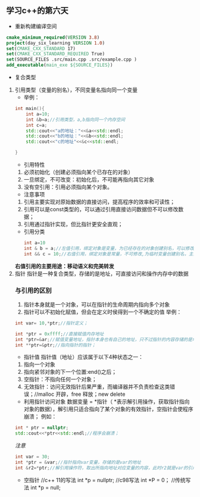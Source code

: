 ## 学习c++的第六天
- 重新构建编译空间
```cmake
cmake_minimum_required(VERSION 3.8)
project(day_six_learning VERSION 1.0)
set(CMAKE_CXX_STANDARD 17)
set(CMAKE_CXX_STANDARD_REQUIRED True)
set(SOURCE_FILES .src/main.cpp .src/example.cpp )
add_executable(main_exe ${SOURCE_FILES})
```
- 复合类型
1. 引用类型（变量的别名），不同变量名指向同一个变量
    - 举例：
    ```c++
    int main(){
        int a=10;
        int &b=a;//引用类型，a,b指向同一个内存空间
        int c=a;
        std::cout<<"a的地址："<<&a<<std::endl;
        std::cout<<"b的地址："<<&b<<std::endl;
        std::cout<<"c的地址"<<&c<<std::endl;

    }
    ```
    - 引用特性
    1. 必须初始化（创建必须指向某个已存在的对象）
    2. 一旦绑定，不可改变：初始化后，不可能再指向其它对象
    3. 没有空引用：引用必须指向某个对象。
    - 注意事项
    1. 引用主要实现对原始数据的直接访问，提高程序的效率和可读性；
    2. 引用可以是const类型的，可以通过引用直接访问数据但不可以修改数据；
    3. 引用通过指针实现，但比指针更安全直观；
    - 引用分类
        ```c++
        int a=10
        int & b = a;//左值引用，绑定对象是变量，为已经存在的对象创建别名，可以修改数据
        int && c = 10;//右值引用，绑定对象是常量，不可修改,为临时变量创建别名，主要用于接受函数返回值，减少开销

        ```
    **右值引用的主要用途：移动语义和完美转发**
2. 指针
    指针是一种复合类型，存储的是地址，可直接访问和操作内存中的数据
    ### 与引用的区别
    1. 指针本身就是一个对象，可以在指针的生命周期内指向多个对象
    2. 指针可以不初始化赋值，但会在定义时侯得到一个不确定的值
    举例：
    ```c++
    int var= 10,*ptr;//指针定义；

    int *ptr = 0xffff;//直接赋值内存地址
    int *ptr=&ar;//赋值变量地址，指针本身也有自己的地址，只不过指针的内容存储的是地址；
    int **ptr=&ptr;//指向指针的指针；
    ```
    - 指针值
    指针值（地址）应该属于以下4种状态之一：
    1. 指向一个对象
    2. 指向紧邻对象的下一个位置:end()之后；
    3. 空指针：不指向任何一个对象；
    4. 无效指针：访问无效指针后果严重，而编译器并不负责检查这类错误；//malloc 开辟，free 释放；new delete
    - 利用指针访问对象
    数据变量 = *指针（ *表示解引用操作，获取指针指向对象的数据），解引用只适合指向了某个对象的有效指针，空指针会使程序崩溃；
    例如：
    ```c++
    int * ptr = nullptr;
    std::cout<<*ptr<<std::endl;//程序会崩溃；
    ```
    *注意*
    ```c++
    int var = 30;
    int *ptr = &var;//指针指向var变量，存储的是var的地址
    int &r2=*ptr;//解引用操作符，取出所指向地址对应变量的内容，此时r2就是var的引用
    ```
    -  空指针
    //c++ 11的写法
    int *p = nullptr;
    //c98写法
    int *P = 0；
    //传统写法
    int *p = null;
    




        

